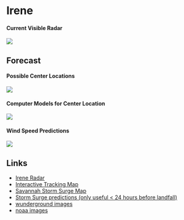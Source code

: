 Irene
=====

#### Current Visible Radar

<img src="http://www.ssd.noaa.gov/goes/flt/t2/vis-l.jpg" />

Forecast
--------

#### Possible Center Locations

<img src="http://icons-ecast.wunderground.com/data/images/at201109.gif" />

#### Computer Models for Center Location

<img src="http://icons-ecast.wunderground.com/data/images/at201109_model.gif  " />

#### Wind Speed Predictions

<img src="http://www.nhc.noaa.gov/storm_graphics/AT09/refresh/AL0911_PROB34_F120_sm2+gif/083214.gif" />

Links
-----

* [Irene Radar](http://www.ssd.noaa.gov/PS/TROP/float2.html)
* [Interactive Tracking Map](http://www.wunderground.com/wundermap/?lat=32.11729&lon=-81.25227&zoom=5&type=hyb&units=english&pin=Savannah,%20GA&plat=32.11729&plon=-81.25227&rad=1&rad.num=1&rad.spd=25&rad.opa=70&rad.stm=0&rad.type=N0R&rad.type2=&rad.smo=1&rad.mrg=0&wxsn=0&svr=0&cams=0&sat=0&riv=0&mm=0&hur=1&hur.wr=0&hur.cod=1&hur.fx=1&hur.obs=1&hur.hd=0&hur.mdl=1&hur.opa=70&hur.img=0&hur.opa2=90&hur.gpce=0&fire=0&tor=0&ndfd=0&pix=0&dir=0&ads=0&dd=0&tfk=0&ski=0&stormreports=0)
* [Savannah Storm Surge Map](http://www.chathamemergency.org/images/2011%20Life%20Safety%20Storm%20Surge.jpg)
* [Storm Surge predictions (only useful < 24 hours before landfall)](http://www.weather.gov/mdl/psurge/active.php)
* [wunderground images](http://www.wunderground.com/tropical/tracking/at201109_model.html?MR=1)
* [noaa images](http://www.nhc.noaa.gov/refresh/graphics_at4+shtml/083214.shtml?5-daynl#contents)